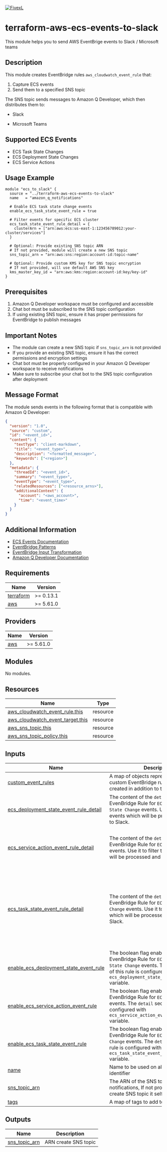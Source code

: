 [![FivexL](https://releases.fivexl.io/fivexlbannergit.jpg)](https://fivexl.io/)

# terraform-aws-ecs-events-to-slack

This module helps you to send AWS EventBrige events to Slack / Microsoft teams 

## Description

This module creates EventBridge rules `aws_cloudwatch_event_rule` that:
1. Capture ECS events
2. Send them to a specified SNS topic

The SNS topic sends messages to Amazon Q Developer, which then distributes them to:
- Slack

- Microsoft Teams

## Supported ECS Events

- ECS Task State Changes
- ECS Deployment State Changes
- ECS Service Actions

## Usage Example

```hcl
module "ecs_to_slack" {
  source = "../terraform-aws-ecs-events-to-slack"
  name   = "amazon_q_notifications"

  # Enable ECS task state change events
  enable_ecs_task_state_event_rule = true

  # Filter events for specific ECS cluster
  ecs_task_state_event_rule_detail = {
    clusterArn = ["arn:aws:ecs:us-east-1:123456789012:your-cluster/services"]
  }

  # Optional: Provide existing SNS topic ARN
  # If not provided, module will create a new SNS topic
  sns_topic_arn = "arn:aws:sns:region:account-id:topic-name"

  # Optional: Provide custom KMS key for SNS topic encryption
  # If not provided, will use default AWS SNS key
  kms_master_key_id = "arn:aws:kms:region:account-id:key/key-id"
}
```

## Prerequisites

1. Amazon Q Developer workspace must be configured and accessible
2. Chat bot must be subscribed to the SNS topic configuration
3. If using existing SNS topic, ensure it has proper permissions for EventBridge to publish messages

## Important Notes

- The module can create a new SNS topic if `sns_topic_arn` is not provided
- If you provide an existing SNS topic, ensure it has the correct permissions and encryption settings
- Chat bot must be properly configured in your Amazon Q Developer workspace to receive notifications
- Make sure to subscribe your chat bot to the SNS topic configuration after deployment

## Message Format

The module sends events in the following format that is compatible with Amazon Q Developer:

```json
{
  "version": "1.0",
  "source": "custom",
  "id": "<event_id>",
  "content": {
    "textType": "client-markdown",
    "title": "<event_type>",
    "description": "<formatted_message>",
    "keywords": ["<region>"]
  },
  "metadata": {
    "threadId": "<event_id>",
    "summary": "<event_type>",
    "eventType": "<event_type>",
    "relatedResources": ["<resource_arns>"],
    "additionalContext": {
      "account": "<aws_account>",
      "time": "<event_time>"
    }
  }
}
```

## Additional Information

- [ECS Events Documentation](https://docs.aws.amazon.com/AmazonECS/latest/developerguide/ecs_cwe_events.html)
- [EventBridge Patterns](https://docs.aws.amazon.com/eventbridge/latest/userguide/eb-event-patterns.html)
- [EventBridge Input Transformation](https://docs.aws.amazon.com/eventbridge/latest/userguide/eb-transform-target-input.html)
- [Amazon Q Developer Documentation](https://docs.aws.amazon.com/chatbot/latest/adminguide/what-is-chatbot.html)

<!-- BEGINNING OF PRE-COMMIT-TERRAFORM DOCS HOOK -->
## Requirements

| Name                                                                      | Version   |
| ------------------------------------------------------------------------- | --------- |
| <a name="requirement_terraform"></a> [terraform](#requirement\_terraform) | >= 0.13.1 |
| <a name="requirement_aws"></a> [aws](#requirement\_aws)                   | >= 5.61.0 |

## Providers

| Name                                              | Version   |
| ------------------------------------------------- | --------- |
| <a name="provider_aws"></a> [aws](#provider\_aws) | >= 5.61.0 |

## Modules

No modules.

## Resources

| Name                                                                                                                                    | Type     |
| --------------------------------------------------------------------------------------------------------------------------------------- | -------- |
| [aws_cloudwatch_event_rule.this](https://registry.terraform.io/providers/hashicorp/aws/latest/docs/resources/cloudwatch_event_rule)     | resource |
| [aws_cloudwatch_event_target.this](https://registry.terraform.io/providers/hashicorp/aws/latest/docs/resources/cloudwatch_event_target) | resource |
| [aws_sns_topic.this](https://registry.terraform.io/providers/hashicorp/aws/latest/docs/resources/sns_topic)                             | resource |
| [aws_sns_topic_policy.this](https://registry.terraform.io/providers/hashicorp/aws/latest/docs/resources/sns_topic_policy)               | resource |

## Inputs

| Name                                                                                                                                                           | Description                                                                                                                                                                                     | Type          | Default                                                                                                                                                                                                                                     | Required |
| -------------------------------------------------------------------------------------------------------------------------------------------------------------- | ----------------------------------------------------------------------------------------------------------------------------------------------------------------------------------------------- | ------------- | ------------------------------------------------------------------------------------------------------------------------------------------------------------------------------------------------------------------------------------------- | :------: |
| <a name="input_custom_event_rules"></a> [custom\_event\_rules](#input\_custom\_event\_rules)                                                                   | A map of objects representing the custom EventBridge rule which will be created in addition to the default rules.                                                                               | `any`         | `{}`                                                                                                                                                                                                                                        |    no    |
| <a name="input_ecs_deployment_state_event_rule_detail"></a> [ecs\_deployment\_state\_event\_rule\_detail](#input\_ecs\_deployment\_state\_event\_rule\_detail) | The content of the `detail` section in the EvenBridge Rule for `ECS Deployment State Change` events. Use it to filter the events which will be processed and sent to Slack.                     | `any`         | <pre>{<br/>  "eventType": [<br/>    "ERROR"<br/>  ]<br/>}</pre>                                                                                                                                                                             |    no    |
| <a name="input_ecs_service_action_event_rule_detail"></a> [ecs\_service\_action\_event\_rule\_detail](#input\_ecs\_service\_action\_event\_rule\_detail)       | The content of the `detail` section in the EvenBridge Rule for `ECS Service Action` events. Use it to filter the events which will be processed and sent to Slack.                              | `any`         | <pre>{<br/>  "eventType": [<br/>    "WARN",<br/>    "ERROR"<br/>  ]<br/>}</pre>                                                                                                                                                             |    no    |
| <a name="input_ecs_task_state_event_rule_detail"></a> [ecs\_task\_state\_event\_rule\_detail](#input\_ecs\_task\_state\_event\_rule\_detail)                   | The content of the `detail` section in the EvenBridge Rule for `ECS Task State Change` events. Use it to filter the events which will be processed and sent to Slack.                           | `any`         | <pre>{<br/>  "lastStatus": [<br/>    "STOPPED"<br/>  ],<br/>  "stoppedReason": [<br/>    {<br/>      "anything-but": {<br/>        "prefix": "Scaling activity initiated by (deployment ecs-svc/"<br/>      }<br/>    }<br/>  ]<br/>}</pre> |    no    |
| <a name="input_enable_ecs_deployment_state_event_rule"></a> [enable\_ecs\_deployment\_state\_event\_rule](#input\_enable\_ecs\_deployment\_state\_event\_rule) | The boolean flag enabling the EvenBridge Rule for `ECS Deployment State Change` events. The `detail` section of this rule is configured with `ecs_deployment_state_event_rule_detail` variable. | `bool`        | `true`                                                                                                                                                                                                                                      |    no    |
| <a name="input_enable_ecs_service_action_event_rule"></a> [enable\_ecs\_service\_action\_event\_rule](#input\_enable\_ecs\_service\_action\_event\_rule)       | The boolean flag enabling the EvenBridge Rule for `ECS Service Action` events. The `detail` section of this rule is configured with `ecs_service_action_event_rule_detail` variable.            | `bool`        | `true`                                                                                                                                                                                                                                      |    no    |
| <a name="input_enable_ecs_task_state_event_rule"></a> [enable\_ecs\_task\_state\_event\_rule](#input\_enable\_ecs\_task\_state\_event\_rule)                   | The boolean flag enabling the EvenBridge Rule for `ECS Task State Change` events. The `detail` section of this rule is configured with `ecs_task_state_event_rule_detail` variable.             | `bool`        | `true`                                                                                                                                                                                                                                      |    no    |
| <a name="input_name"></a> [name](#input\_name)                                                                                                                 | Name to be used on all the resources as identifier                                                                                                                                              | `string`      | `"aws-eventbridge-to-amazon-q-developer"`                                                                                                                                                                                                   |    no    |
| <a name="input_sns_topic_arn"></a> [sns\_topic\_arn](#input\_sns\_topic\_arn)                                                                                  | The ARN of the SNS topic used for notifications, If not provided, topic will create SNS topic it self                                                                                           | `string`      | `""`                                                                                                                                                                                                                                        |    no    |
| <a name="input_tags"></a> [tags](#input\_tags)                                                                                                                 | A map of tags to add to all resources                                                                                                                                                           | `map(string)` | `{}`                                                                                                                                                                                                                                        |    no    |

## Outputs

| Name                                                                            | Description          |
| ------------------------------------------------------------------------------- | -------------------- |
| <a name="output_sns_topic_arn"></a> [sns\_topic\_arn](#output\_sns\_topic\_arn) | ARN create SNS topic |
<!-- END OF PRE-COMMIT-TERRAFORM DOCS HOOK -->


